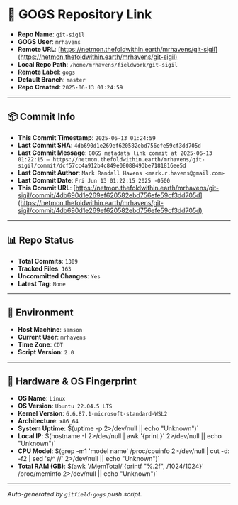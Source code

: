 # 🔗 GOGS Repository Link

- **Repo Name**: `git-sigil`
- **GOGS User**: `mrhavens`
- **Remote URL**: [https://netmon.thefoldwithin.earth/mrhavens/git-sigil](https://netmon.thefoldwithin.earth/mrhavens/git-sigil)
- **Local Repo Path**: `/home/mrhavens/fieldwork/git-sigil`
- **Remote Label**: `gogs`
- **Default Branch**: `master`
- **Repo Created**: `2025-06-13 01:24:59`

---

## 📦 Commit Info

- **This Commit Timestamp**: `2025-06-13 01:24:59`
- **Last Commit SHA**: `4db690d1e269ef620582ebd756efe59cf3dd705d`
- **Last Commit Message**: `GOGS metadata link commit at 2025-06-13 01:22:15 — https://netmon.thefoldwithin.earth/mrhavens/git-sigil/commit/dcf57cc4a912b4c849e08088493be7181816ee5d`
- **Last Commit Author**: `Mark Randall Havens <mark.r.havens@gmail.com>`
- **Last Commit Date**: `Fri Jun 13 01:22:15 2025 -0500`
- **This Commit URL**: [https://netmon.thefoldwithin.earth/mrhavens/git-sigil/commit/4db690d1e269ef620582ebd756efe59cf3dd705d](https://netmon.thefoldwithin.earth/mrhavens/git-sigil/commit/4db690d1e269ef620582ebd756efe59cf3dd705d)

---

## 📊 Repo Status

- **Total Commits**: `1309`
- **Tracked Files**: `163`
- **Uncommitted Changes**: `Yes`
- **Latest Tag**: `None`

---

## 🧭 Environment

- **Host Machine**: `samson`
- **Current User**: `mrhavens`
- **Time Zone**: `CDT`
- **Script Version**: `2.0`

---

## 🧬 Hardware & OS Fingerprint

- **OS Name**: `Linux`
- **OS Version**: `Ubuntu 22.04.5 LTS`
- **Kernel Version**: `6.6.87.1-microsoft-standard-WSL2`
- **Architecture**: `x86_64`
- **System Uptime**: $(uptime -p 2>/dev/null || echo "Unknown")`
- **Local IP**: $(hostname -I 2>/dev/null | awk '{print }' 2>/dev/null || echo "Unknown")`
- **CPU Model**: $(grep -m1 'model name' /proc/cpuinfo 2>/dev/null | cut -d: -f2 | sed 's/^ //' 2>/dev/null || echo "Unknown")`
- **Total RAM (GB)**: $(awk '/MemTotal/ {printf "%.2f", /1024/1024}' /proc/meminfo 2>/dev/null || echo "Unknown")`

---

_Auto-generated by `gitfield-gogs` push script._
